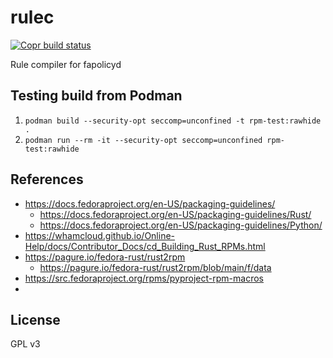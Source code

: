 rulec
===

[![Copr build status](https://copr.fedorainfracloud.org/coprs/jwass3/example-rust-python/package/python-rulec/status_image/last_build.png)](https://copr.fedorainfracloud.org/coprs/jwass3/example-rust-python/package/python-rulec/)

Rule compiler for fapolicyd

## Testing build from Podman

1. `podman build --security-opt seccomp=unconfined -t rpm-test:rawhide .`
2. `podman run --rm -it --security-opt seccomp=unconfined rpm-test:rawhide`

## References
- https://docs.fedoraproject.org/en-US/packaging-guidelines/
  - https://docs.fedoraproject.org/en-US/packaging-guidelines/Rust/
  - https://docs.fedoraproject.org/en-US/packaging-guidelines/Python/
- https://whamcloud.github.io/Online-Help/docs/Contributor_Docs/cd_Building_Rust_RPMs.html
- https://pagure.io/fedora-rust/rust2rpm
  - https://pagure.io/fedora-rust/rust2rpm/blob/main/f/data
- https://src.fedoraproject.org/rpms/pyproject-rpm-macros
- 


## License

GPL v3
